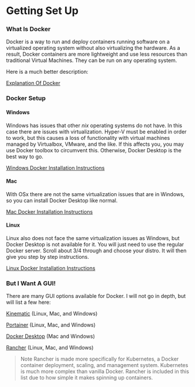 Getting Set Up <br>
=== 

### What Is Docker <br> 

Docker is a way to run and deploy containers running software on a virtualized operating system without also virtualizing the hardware. 
As a result, Docker containers are more lightweight and use less resources
than traditional Virtual Machines. 
They can be run on any operating system. <br>

Here is a much better description: <br> 

[Explanation Of Docker](https://www.docker.com/resources/what-container)

### Docker Setup <br>

#### Windows <br>

Windows has issues that other *nix* operating systems do not have. 
In this case there are issues with virtualization. 
Hyper-V must be enabled in order to work, but this causes a loss of functionality with virtual machines managed by Virtualbox, VMware, and the like. 
If this affects you, you may use Docker toolbox to circumvent this.
Otherwise, Docker Desktop is the best way to go. <br>

[Windows Docker Installation Instructions](https://docs.docker.com/docker-for-windows/install/)

#### Mac <br> 

With OSx there are not the same virtualization issues that are in Windows, so you can install Docker Desktop like normal. <br>

[Mac Docker Installation Instructions](https://hub.docker.com/editions/community/docker-ce-desktop-mac)

#### Linux <br> 

Linux also does not face the same virtualization issues as Windows, but Docker Desktop is not available for it. 
You will just need to use the regular Docker server. 
Scroll about 3/4 through and choose your distro. 
It will then give you step by step instructions. 

[Linux Docker Installation Instructions](https://docs.docker.com/install/)

### But I Want A GUI! <br> 

There are many GUI options available for Docker. 
I will not go in depth, but will list a few here: <br>

[Kinematic](https://github.com/docker/kitematic) (Linux, Mac, and Windows)

[Portainer](https://www.portainer.io) (Linux, Mac, and Windows)

[Docker Desktop](https://www.docker.com/products/docker-desktop) (Mac and Windows)

[Rancher](https://rancher.com/products/rancher) (Linux, Mac, and Windows)
> Note Rancher is made more specifically for Kubernetes, a Docker container deployment, scaling, and management system.
> Kubernetes is much more complex than vanilla Docker.
> Rancher is included in this list due to how simple it makes spinning up containers. 
